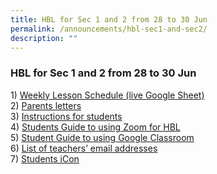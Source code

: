```yaml
---
title: HBL for Sec 1 and 2 from 28 to 30 Jun
permalink: /announcements/hbl-sec1-and-sec2/
description: ""
---
```

### **HBL for Sec 1 and 2 from 28 to 30 Jun**
1\) [Weekly Lesson Schedule (live Google Sheet)](https://docs.google.com/spreadsheets/d/1-LWa0EaFJ-6NVL_KzoK4C6i4CK9lrJ_VGP8c-IOl3XU/edit#gid=0)<br>
2\) [Parents letters](/files/ahbl1.pdf)<br>
3\) [Instructions for students](/files/ahbl2.pdf)<br>
4\) [Students Guide to using Zoom for HBL](/files/ahbl3.pdf)<br>
5\) [Student Guide to using Google Classroom](/files/ahbl4.pdf)<br>
6\) [List of teachers’ email addresses](https://staging.d1ph2u5puaqsvh.amplifyapp.com/about-us/organisation-chart/form-teachers/)<br>
7\) [Students iCon](https://workspace.google.com/dashboard)